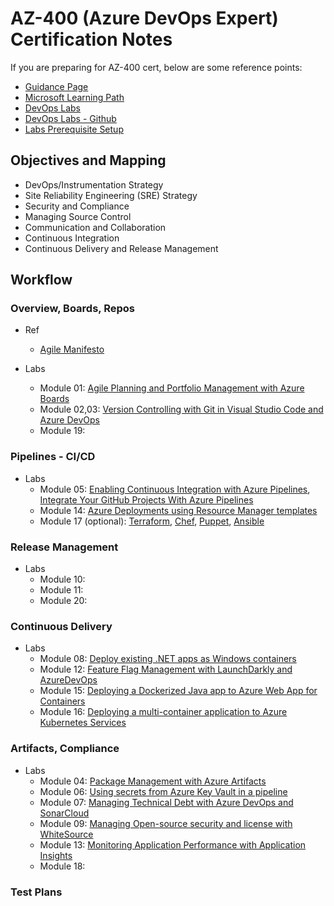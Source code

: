 # AZ-400 (Azure DevOps Expert) Certification Notes 
If you are preparing for AZ-400 cert, below are some reference points: 
- [Guidance Page](https://docs.microsoft.com/en-us/learn/certifications/exams/az-400)
- [Microsoft Learning Path](https://docs.microsoft.com/en-us/learn/browse/?roles=devops-engineer&products=azure%2Cgithub&resource_type=learning%20path)
- [DevOps Labs](https://azuredevopslabs.com/)
- [DevOps Labs - Github](https://github.com/microsoft/azuredevopslabs)
- [Labs Prerequisite Setup](https://www.azuredevopslabs.com/labs/azuredevops/prereq/)


## Objectives and Mapping 
- DevOps/Instrumentation Strategy 
- Site Reliability Engineering (SRE) Strategy 
- Security and Compliance 
- Managing Source Control 
- Communication and Collaboration 
- Continuous Integration 
- Continuous Delivery and Release Management 

## Workflow 
### Overview, Boards, Repos 
- Ref
    - [Agile Manifesto](https://www.agilealliance.org/agile101/the-agile-manifesto/)
    
- Labs 
    - Module 01: [Agile Planning and Portfolio Management with Azure Boards](https://www.azuredevopslabs.com/labs/azuredevops/agile/)
    - Module 02,03: [Version Controlling with Git in Visual Studio Code and Azure DevOps](https://www.azuredevopslabs.com/labs/azuredevops/git/)
    - Module 19:
### Pipelines - CI/CD 
- Labs 
    - Module 05: [Enabling Continuous Integration with Azure Pipelines](https://www.azuredevopslabs.com/labs/azuredevops/continuousintegration/), [Integrate Your GitHub Projects With Azure Pipelines](https://www.azuredevopslabs.com/labs/azuredevops/github-integration/)
    - Module 14: [Azure Deployments using Resource Manager templates](http://microsoft.github.io/PartsUnlimited/iac/200.2x-IaC-AZ-400T05AppInfra.html)
    - Module 17 (optional): [Terraform](https://azuredevopslabs.com/labs/vstsextend/terraform/), [Chef](http://microsoft.github.io/PartsUnlimitedMRP/iac/200.2x-IaC-DeployappwithChefonAzure.html), [Puppet](http://microsoft.github.io/PartsUnlimitedMRP/iac/200.2x-IaC-DeployappwithPuppetonAzure.html), [Ansible](http://microsoft.github.io/PartsUnlimitedMRP/iac/200.2x-IaC-AnsiblewithAzure.html)
### Release Management 
- Labs 
	- Module 10: 
	- Module 11: 
	- Module 20:
### Continuous Delivery 
- Labs 
	- Module 08: [Deploy existing .NET apps as Windows containers](https://www.azuredevopslabs.com/labs/vstsextend/aspnetmodernize/)
	- Module 12: [Feature Flag Management with LaunchDarkly and AzureDevOps](https://www.azuredevopslabs.com/labs/vstsextend/launchdarkly/)
	- Module 15: [Deploying a Dockerized Java app to Azure Web App for Containers](https://azuredevopslabs.com/labs/vstsextend/dockerjava/)
	- Module 16: [Deploying a multi-container application to Azure Kubernetes Services](https://azuredevopslabs.com/labs/vstsextend/kubernetes/)
### Artifacts, Compliance 
- Labs
	- Module 04: [Package Management with Azure Artifacts](https://www.azuredevopslabs.com/labs/azuredevops/packagemanagement/)
	- Module 06: [Using secrets from Azure Key Vault in a pipeline](https://www.azuredevopslabs.com/labs/vstsextend/azurekeyvault/)
	- Module 07: [Managing Technical Debt with Azure DevOps and SonarCloud](https://www.azuredevopslabs.com/labs/azuredevops/sonarcloud/)
	- Module 09: [Managing Open-source security and license with WhiteSource](https://www.azuredevopslabs.com/labs/vstsextend/WhiteSource/)
	- Module 13: [Monitoring Application Performance with Application Insights](https://azuredevopslabs.com/labs/azuredevops/appinsights/)
	- Module 18:
### Test Plans 